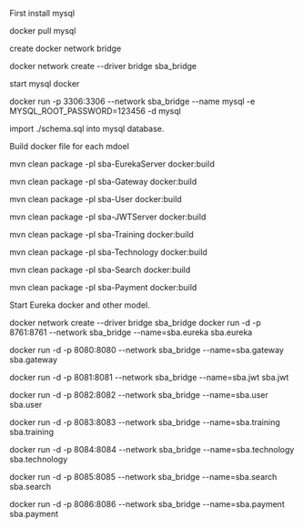 
First install mysql

docker pull mysql

create docker network bridge

docker network create --driver bridge sba_bridge

start mysql docker

docker run -p 3306:3306 --network sba_bridge --name mysql -e MYSQL_ROOT_PASSWORD=123456 -d mysql

import ./schema.sql into mysql database.


Build docker file for each mdoel

mvn clean package -pl sba-EurekaServer docker:build

mvn clean package -pl sba-Gateway docker:build

mvn clean package -pl sba-User docker:build

mvn clean package -pl sba-JWTServer docker:build

mvn clean package -pl sba-Training docker:build

mvn clean package -pl sba-Technology docker:build

mvn clean package -pl sba-Search docker:build

mvn clean package -pl sba-Payment docker:build


Start Eureka docker and other model.


docker network create --driver bridge sba_bridge
docker run -d -p 8761:8761 --network sba_bridge --name=sba.eureka  sba.eureka

docker run -d -p 8080:8080 --network sba_bridge --name=sba.gateway  sba.gateway

docker run -d -p 8081:8081 --network sba_bridge --name=sba.jwt  sba.jwt

docker run -d -p 8082:8082 --network sba_bridge --name=sba.user  sba.user

docker run -d -p 8083:8083 --network sba_bridge --name=sba.training  sba.training

docker run -d -p 8084:8084 --network sba_bridge --name=sba.technology  sba.technology

docker run -d -p 8085:8085 --network sba_bridge --name=sba.search  sba.search

docker run -d -p 8086:8086 --network sba_bridge --name=sba.payment  sba.payment
